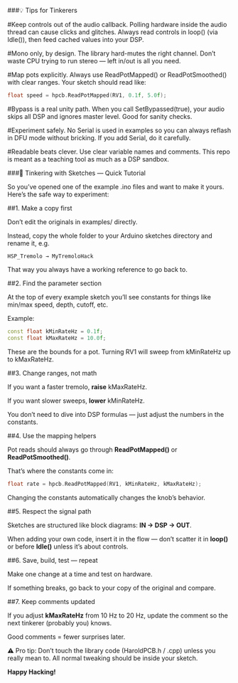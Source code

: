 ###💡 Tips for Tinkerers

#Keep controls out of the audio callback.
Polling hardware inside the audio thread can cause clicks and glitches. Always read controls in loop() (via Idle()), then feed cached values into your DSP.

#Mono only, by design.
The library hard-mutes the right channel. Don’t waste CPU trying to run stereo — left in/out is all you need.

#Map pots explicitly.
Always use ReadPotMapped() or ReadPotSmoothed() with clear ranges. Your sketch should read like:

```cpp
float speed = hpcb.ReadPotMapped(RV1, 0.1f, 5.0f);
```

#Bypass is a real unity path.
When you call SetBypassed(true), your audio skips all DSP and ignores master level. Good for sanity checks.

#Experiment safely.
No Serial is used in examples so you can always reflash in DFU mode without bricking. If you add Serial, do it carefully.

#Readable beats clever.
Use clear variable names and comments. This repo is meant as a teaching tool as much as a DSP sandbox.


###🔧 Tinkering with Sketches — Quick Tutorial

So you’ve opened one of the example .ino files and want to make it yours. Here’s the safe way to experiment:

##1. Make a copy first

Don’t edit the originals in examples/ directly.

Instead, copy the whole folder to your Arduino sketches directory and rename it, e.g.

```
HSP_Tremolo → MyTremoloHack
```

That way you always have a working reference to go back to.

##2. Find the parameter section

At the top of every example sketch you’ll see constants for things like min/max speed, depth, cutoff, etc.

Example:

```cpp
const float kMinRateHz = 0.1f;
const float kMaxRateHz = 10.0f;
```

These are the bounds for a pot. Turning RV1 will sweep from kMinRateHz up to kMaxRateHz.

##3. Change ranges, not math

If you want a faster tremolo, **raise** kMaxRateHz.

If you want slower sweeps, **lower** kMinRateHz.

You don’t need to dive into DSP formulas — just adjust the numbers in the constants.

##4. Use the mapping helpers

Pot reads should always go through **ReadPotMapped()** or **ReadPotSmoothed()**.

That’s where the constants come in:

```cpp
float rate = hpcb.ReadPotMapped(RV1, kMinRateHz, kMaxRateHz);
```

Changing the constants automatically changes the knob’s behavior.

##5. Respect the signal path

Sketches are structured like block diagrams: **IN → DSP → OUT**.

When adding your own code, insert it in the flow — don’t scatter it in **loop()** or before **Idle()** unless it’s about controls.

##6. Save, build, test — repeat

Make one change at a time and test on hardware.

If something breaks, go back to your copy of the original and compare.

##7. Keep comments updated

If you adjust **kMaxRateHz** from 10 Hz to 20 Hz, update the comment so the next tinkerer (probably you) knows.

Good comments = fewer surprises later.

⚠️ Pro tip: Don’t touch the library code (HaroldPCB.h / .cpp) unless you really mean to. All normal tweaking should be inside your sketch.

**Happy Hacking!**